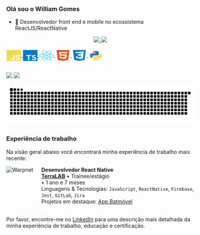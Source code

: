 ### Olá sou o William Gomes 

- 🔭 Desenvolvedor front end e mobile no ecossistema ReactJS/ReactNative

<div align="center">
  <a href="https://github.com/rafaballerini">
  <img height="180em" src="https://github-readme-stats.vercel.app/api?username=williamgomes62&show_icons=true&theme=dracula&include_all_commits=true&count_private=true"/>
  <img height="180em" src="https://github-readme-stats.vercel.app/api/top-langs/?username=williamgomes62&layout=compact&langs_count=7&theme=dracula"/>
</div>
<div style="display: inline_block"><br>
  <img align="center" alt="Js" height="30" width="40" src="https://raw.githubusercontent.com/devicons/devicon/master/icons/javascript/javascript-plain.svg">
  <img align="center" alt="Ts" height="30" width="40" src="https://raw.githubusercontent.com/devicons/devicon/master/icons/typescript/typescript-plain.svg">
  <img align="center" alt="React" height="30" width="40" src="https://raw.githubusercontent.com/devicons/devicon/master/icons/react/react-original.svg">
  <img align="center" alt="HTML" height="30" width="40" src="https://raw.githubusercontent.com/devicons/devicon/master/icons/html5/html5-original.svg">
  <img align="center" alt="CSS" height="30" width="40" src="https://raw.githubusercontent.com/devicons/devicon/master/icons/css3/css3-original.svg">
  <img align="center" alt="Python" height="30" width="40" src="https://raw.githubusercontent.com/devicons/devicon/master/icons/python/python-original.svg">
</div>
  
##

  <div> 
  <a href = "mailto:williamlimagomes62@gmail.com"><img src="https://img.shields.io/badge/-Gmail-%23333?style=for-the-badge&logo=gmail&logoColor=white" target="_blank"></a>
  <a href="https://www.linkedin.com/in/william-gomes-711553203" target="_blank"><img src="https://img.shields.io/badge/-LinkedIn-%230077B5?style=for-the-badge&logo=linkedin&logoColor=white" target="_blank"></a> 
 
  ![Snake animation](https://github.com/williamgomes62/williamgomes62/blob/output/github-contribution-grid-snake.svg)
 
</div>
  
### Experiência de trabalho
Na visão geral abaixo você encontrará minha experiência de trabalho mais recente:

[<img align="left" height="94px" width="94px" alt="Warpnet" src="https://i.ibb.co/GPM1hk8/TerraLab.png"/>](http://www2.decom.ufop.br/terralab/)

**Desenvolvedor React Native** \
[**TerraLAB**](http://www2.decom.ufop.br/terralab/) • Trainee/estágio \
  • 1 ano e 7 meses \
Linguagens & Tecnologias: `JavaScript`, `ReactNative`, `Firebase`, `Jest`, `GitLab`, `Jira`\
Projetos em destaque: [App Batmóvel](https://www.youtube.com/playlist?list=PLPObVjzFHoDdAFZ6ZcW3OkISDBv2Xn9s8)
<br/>
<br/>

Por favor, encontre-me no [LinkedIn](https://www.linkedin.com/in/williamgomes-mobile/) para uma descrição mais detalhada da minha experiência de trabalho, educação e certificação.
 
